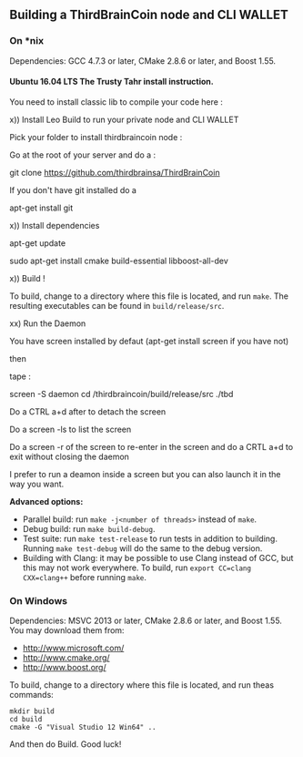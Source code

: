 ## Building a ThirdBrainCoin node and CLI WALLET 

### On *nix

Dependencies: GCC 4.7.3 or later, CMake 2.8.6 or later, and Boost 1.55.

#### Ubuntu 16.04 LTS The Trusty Tahr install instruction.

You need to install classic lib to compile your code here :

x)) Install Leo Build to run your private node and CLI WALLET

Pick your folder to install thirdbraincoin node :

Go at the root of your server and do a :

git clone https://github.com/thirdbrainsa/ThirdBrainCoin

If you don't have git installed do a 

apt-get install git

x)) Install dependencies

apt-get update

sudo apt-get install cmake build-essential libboost-all-dev 

x)) Build !

To build, change to a directory where this file is located, and run `make`. The resulting executables can be found in `build/release/src`.

xx) Run the Daemon

You have screen installed by defaut (apt-get install screen if you have not)

then 

tape :

screen -S daemon
cd /thirdbraincoin/build/release/src
./tbd

Do a CTRL a+d after to detach the screen

Do a screen -ls to list the screen

Do a screen -r <ID> of the screen to re-enter in the screen and do a CRTL a+d to exit without closing the daemon
  
I prefer to run a deamon inside a screen but you can also launch it in the way you want.

**Advanced options:**

* Parallel build: run `make -j<number of threads>` instead of `make`.
* Debug build: run `make build-debug`.
* Test suite: run `make test-release` to run tests in addition to building. Running `make test-debug` will do the same to the debug version.
* Building with Clang: it may be possible to use Clang instead of GCC, but this may not work everywhere. To build, run `export CC=clang CXX=clang++` before running `make`.

### On Windows
Dependencies: MSVC 2013 or later, CMake 2.8.6 or later, and Boost 1.55. You may download them from:

* http://www.microsoft.com/
* http://www.cmake.org/
* http://www.boost.org/

To build, change to a directory where this file is located, and run theas commands: 
```
mkdir build
cd build
cmake -G "Visual Studio 12 Win64" ..
```

And then do Build.
Good luck!
